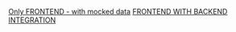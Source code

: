 [Only FRONTEND - with mocked data](https://github.com/ManoelPradoMark22/pizza.shop-web)
[FRONTEND WITH BACKEND INTEGRATION](https://github.com/ManoelPradoMark22/pizza.shop-web/tree/backend-integration)
